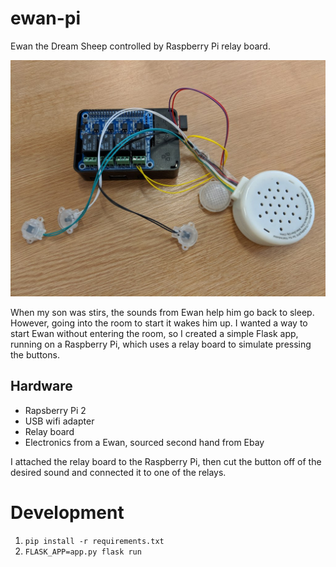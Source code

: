 # ewan-pi

Ewan the Dream Sheep controlled by Raspberry Pi relay board.

![Photo of a Raspberry Pi with a relay board and the internals of a Ewan](https://raw.githubusercontent.com/willthomson/ewan-pi/master/ewan-pi.jpg)

When my son was stirs, the sounds from Ewan help him go back to sleep.
However, going into the room to start it wakes him up. I wanted a way
to start Ewan without entering the room, so I created a simple Flask app,
running on a Raspberry Pi, which uses a relay board to simulate pressing
the buttons.

## Hardware

* Rapsberry Pi 2
* USB wifi adapter
* Relay board
* Electronics from a Ewan, sourced second hand from Ebay

I attached the relay board to the Raspberry Pi, then cut the button off of
the desired sound and connected it to one of the relays.

# Development

1. `pip install -r requirements.txt`
1. `FLASK_APP=app.py flask run`
